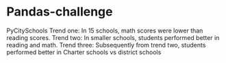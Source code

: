# Pandas-challenge
PyCitySchools
Trend one: In 15 schools, math scores were lower than reading scores.
Trend two: In smaller schools, students performed better in reading and math.
Trend three: Subsequently from trend two, students performed better in Charter schools vs district schools

